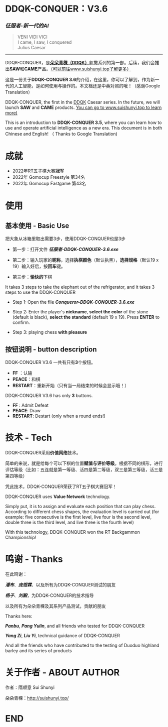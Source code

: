 #  DDQK-CONQUER：V3.6

### _征服者-新一代的AI_ 

> VENI VIDI VICI  
> I came, I saw, I conquered  
> Julius Caesar
---

DDQK-CONQUER，是[**朵朵青稞（DDQK）**](http://www.suishunyi.top)凯撒系列的第一部。后续，我们会推出**SAW**和**CAME**产品。[（可以前往www.suishunyi.top了解更多）](http://www.suishunyi.top/) 

这是一份关于**DDQK-CONQUER 3.6**的介绍，在这里，你可以了解到，作为新一代的人工智能，是如何使用与操作的。本文档还是中英对照的哦！（感谢Google Translation）

DDQK-CONQUER, the first in the [DDQK](http://www.suishunyi.top/) Caesar series. In the future, we will launch **SAW** and **CAME** products. [You can go to www.suishunyi.top to learn more)](http://www.suishunyi.top/)

This is an introduction to **DDQK-CONQUER 3.5**, where you can learn how to use and operate artificial intelligence as a new era. This document is in both Chinese and English! （ Thanks to Google Translation)

# 成就

 - 2022年RT五子棋大赛**冠军**
 - 2022年 Gomocup Freestyle 第34名
 - 2022年 Gomocup Fastgame 第43名

# 使用


## 基本使用 - Basic Use

把大象从冰箱里取出需要3步，使用DDQK-CONQUER也是3步

- 第一步：打开文件 ***征服者-DDQK-CONQUER-3.6.exe*** 

- 第二步：输入玩家的**昵称**，选择**执棋颜色**（默认执黑），**选择规格**（默认19 x 19）输入好后，按**回车**键。

- 第三步：**愉快的**下棋 

It takes 3 steps to take the elephant out of the refrigerator, and it takes 3 steps to use the DDQK-CONQUER

- Step 1: Open the file ***Conqueror-DDQK-CONQUER-3.6.exe***

- Step 2: Enter the player's **nickname**, **select the color** of the stone (default is black), **select the standard** (default 19 x 19). Press **ENTER** to confirm.

- Step 3: playing chess **with pleasure**

## 按钮说明 -   button description

DDQK-CONQUER V3.6 一共有只有**3**个按钮。

- **FF** ：认输
- **PEACE**：和棋
- **RESTART**：重新开始（只有当一局结束的时候会显示哦！）

DDQK-CONQUER V3.6 has only **3** buttons.

- **FF** : Admit Defeat
- **PEACE**: Draw
- **RESTART**: Destart (only when a round ends!)

# 技术 - Tech

DDQK-CONQUER采用**价值网络**技术。

简单的来说，就是给每个可以下棋的位置**赋值与评价等级**。根据不同的棋形，进行评估等级（比如：五连就是第一等级、活四是第二等级，双三是第三等级，活三是第四等级）

凭此技术，DDQK-CONQUER荣获了RT五子棋大赛冠军！

DDQK-CONQUER uses **Value Network** technology.

Simply put, it is to assign and evaluate each position that can play chess. According to different chess shapes, the evaluation level is carried out (for example: five consecutive is the first level, live four is the second level, double three is the third level, and live three is the fourth level)

With this technology, DDQK-CONQUER won the RT Backgammon Championship!

# 鸣谢 - Thanks

在此鸣谢：

***潘布***、***庞煜霖***、以及所有为DDQK-CONQUER测试的朋友

***杨子***、***刘毅***，为DDQK-CONQUER的技术指导

以及所有为朵朵青稞及其系列产品测试，贡献的朋友

Thanks here:

***Panbu***, ***Pang Yulin***, and all friends who tested for DDQK-CONQUER

***Yang Zi***, ***Liu Yi***, technical guidance of DDQK-CONQUER

And all the friends who have contributed to the testing of Duoduo highland barley and its series of products


# 关于作者 - ABOUT AUTHOR

作者：隋顺意  Sui Shunyi

朵朵青稞：http://suishunyi.top/

# END
